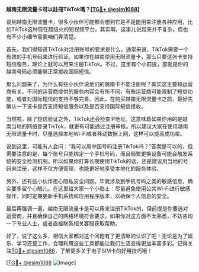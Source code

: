 **越南无限流量卡可以註冊TikTok嗎？[[TG💪+ @esim1088](https://t.me/s/esim1088)]**

说到越南无限流量卡，很多小伙伴可能都会想到它是不是能用来注册各种应用，比如TikTok这种现在超级火的短视频平台。其实啊，这事儿说起来并不复杂，但也有不少小细节需要咱们弄清楚。

首先，我们得知道TikTok对注册账号的要求是什么。通常来说，TikTok需要一个有效的手机号码来进行验证。如果你在越南使用无限流量卡，那么只要这张卡支持短信服务，理论上就可以用来注册TikTok。不过，这里有个小前提，那就是你的越南号码必须能够正常接收国际短信。

那么问题来了，为什么有些小伙伴说他们的越南卡不能注册呢？其实这主要和运营商有关。不同的运营商提供的服务内容会有所不同，有些运营商可能限制了短信功能，或者对国际短信的支持不够完善。因此，在购买越南无限流量卡之前，最好先确认一下该卡是否支持短信服务以及是否支持国际短信接收。

当然啦，除了短信验证之外，TikTok还会检查IP地址。这意味着如果你用的是越南当地的网络登录TikTok，就更有可能通过注册审核。所以建议大家在使用越南无限流量卡时，尽量选择本地Wi-Fi或者移动数据上网，这样可以提高成功率。

说到这里，可能有人会问：“我可以用中国号码注册TikTok吗？”答案是可以的，但需要注意的是，每个账号只能绑定一个手机号码，而且频繁更换设备可能会触发系统的安全检测机制。所以如果你打算长期使用TikTok的话，还是建议用当地的号码来注册，这样不仅方便管理，也能更好地享受本地化的服务体验。

另外，还有些小伙伴担心隐私安全问题。毕竟涉及到手机号码之类的敏感信息，确实要多留个心眼儿。在这里给大家一个小贴士：尽量避免使用公共Wi-Fi进行敏感操作，同时定期更新手机系统和应用程序版本，以确保个人信息的安全。

最后再强调一遍，越南无限流量卡是可以用来注册TikTok的，但前提是你要选对运营商，并且确保自己的网络环境符合要求。如果你对这方面不太熟悉，不妨咨询一下专业人士，或者直接联系相关客服获取帮助。

好了，说了这么多，相信大家都对这个问题有了更清晰的认识了吧！无论是为了娱乐、学习还是工作，合理利用这些工具都能让我们生活变得更加丰富多彩。记得关注[TG💪+ @esim1088](https://t.me/s/esim1088)，了解更多关于电子SIM卡的好用技巧哦！

[[TG💪+ @esim1088](https://t.me/s/esim1088) ![Image](https://i.postimg.cc/4NQfJmqS/Snipaste-2025-05-13-00-14-12.png)]